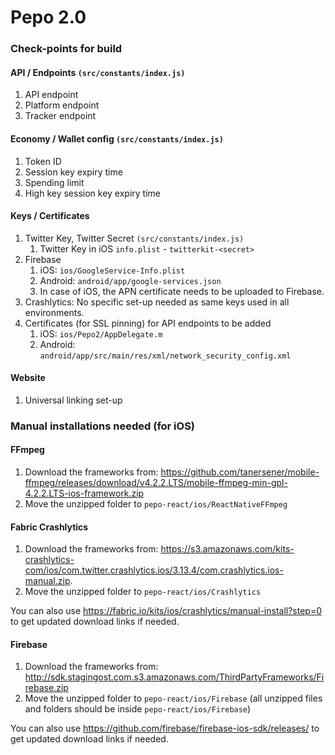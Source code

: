 # Pepo 2.0

### Check-points for build

#### API / Endpoints `(src/constants/index.js)`
1. API endpoint
2. Platform endpoint
3. Tracker endpoint

#### Economy / Wallet config `(src/constants/index.js)`
1. Token ID
2. Session key expiry time
3. Spending limit
4. High key session key expiry time

#### Keys / Certificates
1. Twitter Key, Twitter Secret `(src/constants/index.js)`
    1. Twitter Key in iOS `info.plist` - `twitterkit-<secret>`
2. Firebase
    1. iOS: `ios/GoogleService-Info.plist`
    2. Android: `android/app/google-services.json`
    3. In case of iOS, the APN certificate needs to be uploaded to Firebase.
3. Crashlytics: No specific set-up needed as same keys used in all environments.
4. Certificates (for SSL pinning) for API endpoints to be added
    1. iOS: `ios/Pepo2/AppDelegate.m`
    2. Android: `android/app/src/main/res/xml/network_security_config.xml`

#### Website
1. Universal linking set-up 

### Manual installations needed (for iOS)

#### FFmpeg 

1. Download the frameworks from: https://github.com/tanersener/mobile-ffmpeg/releases/download/v4.2.2.LTS/mobile-ffmpeg-min-gpl-4.2.2.LTS-ios-framework.zip
2. Move the unzipped folder to `pepo-react/ios/ReactNativeFFmpeg`

#### Fabric Crashlytics

1. Download the frameworks from: https://s3.amazonaws.com/kits-crashlytics-com/ios/com.twitter.crashlytics.ios/3.13.4/com.crashlytics.ios-manual.zip.
2. Move the unzipped folder to `pepo-react/ios/Crashlytics`
 
You can also use https://fabric.io/kits/ios/crashlytics/manual-install?step=0 to get updated download links if needed.

#### Firebase

1. Download the frameworks from: http://sdk.stagingost.com.s3.amazonaws.com/ThirdPartyFrameworks/Firebase.zip
2. Move the unzipped folder to `pepo-react/ios/Firebase` (all unzipped files and folders should be inside `pepo-react/ios/Firebase`)

You can also use https://github.com/firebase/firebase-ios-sdk/releases/ to get updated download links if needed.
